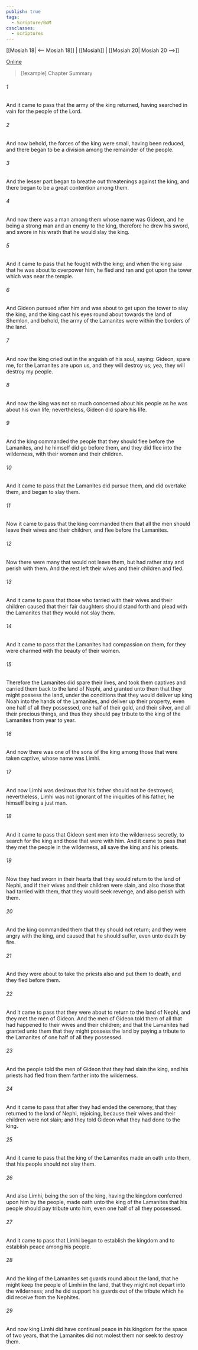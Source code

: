 ```yaml
---
publish: true
tags:
  - Scripture/BoM
cssclasses:
  - scriptures
---
```

[[Mosiah 18| <-- Mosiah 18]] | [[Mosiah]] | [[Mosiah 20| Mosiah 20 -->]]

[Online](https://churchofjesuschrist.org/study/scriptures/bofm/mosiah/19?lang=eng)

>[!example] Chapter Summary
>
###### 1
And it came to pass that the army of the king returned, having searched in vain for the people of the Lord.
###### 2
And now behold, the forces of the king were small, having been reduced, and there began to be a division among the remainder of the people.
###### 3
And the lesser part began to breathe out threatenings against the king, and there began to be a great contention among them.
###### 4
And now there was a man among them whose name was Gideon, and he being a strong man and an enemy to the king, therefore he drew his sword, and swore in his wrath that he would slay the king.
###### 5
And it came to pass that he fought with the king; and when the king saw that he was about to overpower him, he fled and ran and got upon the tower which was near the temple.
###### 6
And Gideon pursued after him and was about to get upon the tower to slay the king, and the king cast his eyes round about towards the land of Shemlon, and behold, the army of the Lamanites were within the borders of the land.
###### 7
And now the king cried out in the anguish of his soul, saying: Gideon, spare me, for the Lamanites are upon us, and they will destroy us; yea, they will destroy my people.
###### 8
And now the king was not so much concerned about his people as he was about his own life; nevertheless, Gideon did spare his life.
###### 9
And the king commanded the people that they should flee before the Lamanites, and he himself did go before them, and they did flee into the wilderness, with their women and their children.
###### 10
And it came to pass that the Lamanites did pursue them, and did overtake them, and began to slay them.
###### 11
Now it came to pass that the king commanded them that all the men should leave their wives and their children, and flee before the Lamanites.
###### 12
Now there were many that would not leave them, but had rather stay and perish with them. And the rest left their wives and their children and fled.
###### 13
And it came to pass that those who tarried with their wives and their children caused that their fair daughters should stand forth and plead with the Lamanites that they would not slay them.
###### 14
And it came to pass that the Lamanites had compassion on them, for they were charmed with the beauty of their women.
###### 15
Therefore the Lamanites did spare their lives, and took them captives and carried them back to the land of Nephi, and granted unto them that they might possess the land, under the conditions that they would deliver up king Noah into the hands of the Lamanites, and deliver up their property, even one half of all they possessed, one half of their gold, and their silver, and all their precious things, and thus they should pay tribute to the king of the Lamanites from year to year.
###### 16
And now there was one of the sons of the king among those that were taken captive, whose name was Limhi.
###### 17
And now Limhi was desirous that his father should not be destroyed; nevertheless, Limhi was not ignorant of the iniquities of his father, he himself being a just man.
###### 18
And it came to pass that Gideon sent men into the wilderness secretly, to search for the king and those that were with him. And it came to pass that they met the people in the wilderness, all save the king and his priests.
###### 19
Now they had sworn in their hearts that they would return to the land of Nephi, and if their wives and their children were slain, and also those that had tarried with them, that they would seek revenge, and also perish with them.
###### 20
And the king commanded them that they should not return; and they were angry with the king, and caused that he should suffer, even unto death by fire.
###### 21
And they were about to take the priests also and put them to death, and they fled before them.
###### 22
And it came to pass that they were about to return to the land of Nephi, and they met the men of Gideon. And the men of Gideon told them of all that had happened to their wives and their children; and that the Lamanites had granted unto them that they might possess the land by paying a tribute to the Lamanites of one half of all they possessed.
###### 23
And the people told the men of Gideon that they had slain the king, and his priests had fled from them farther into the wilderness.
###### 24
And it came to pass that after they had ended the ceremony, that they returned to the land of Nephi, rejoicing, because their wives and their children were not slain; and they told Gideon what they had done to the king.
###### 25
And it came to pass that the king of the Lamanites made an oath unto them, that his people should not slay them.
###### 26
And also Limhi, being the son of the king, having the kingdom conferred upon him by the people, made oath unto the king of the Lamanites that his people should pay tribute unto him, even one half of all they possessed.
###### 27
And it came to pass that Limhi began to establish the kingdom and to establish peace among his people.
###### 28
And the king of the Lamanites set guards round about the land, that he might keep the people of Limhi in the land, that they might not depart into the wilderness; and he did support his guards out of the tribute which he did receive from the Nephites.
###### 29
And now king Limhi did have continual peace in his kingdom for the space of two years, that the Lamanites did not molest them nor seek to destroy them.



